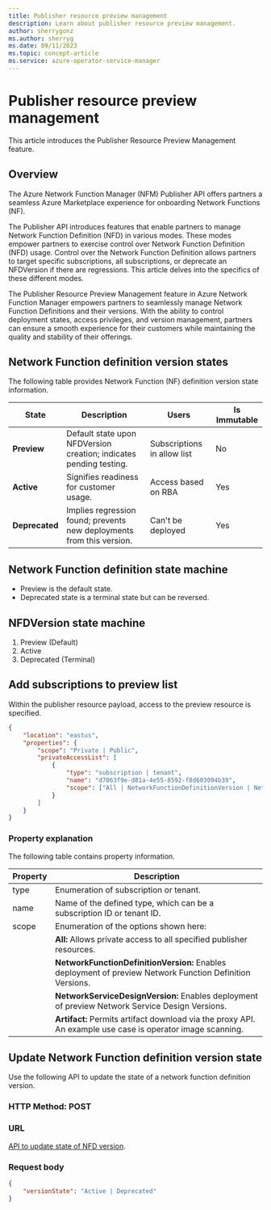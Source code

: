 ```yaml
---
title: Publisher resource preview management
description: Learn about publisher resource preview management.
author: sherrygonz
ms.author: sherryg
ms.date: 09/11/2023
ms.topic: concept-article
ms.service: azure-operator-service-manager
---
```


# Publisher resource preview management

This article introduces the Publisher Resource Preview Management feature.

## Overview

The Azure Network Function Manager (NFM) Publisher API offers partners a seamless Azure Marketplace experience for onboarding Network Functions (NF).

The Publisher API introduces features that enable partners to manage Network Function Definition (NFD) in various modes. These modes empower partners to exercise control over Network Function Definition (NFD) usage. Control over the Network Function Definition allows partners to target specific subscriptions, all subscriptions, or deprecate an NFDVersion if there are regressions. This article delves into the specifics of these different modes.

The Publisher Resource Preview Management feature in Azure Network Function Manager empowers partners to seamlessly manage Network Function Definitions and their versions. With the ability to control deployment states, access privileges, and version management, partners can ensure a smooth experience for their customers while maintaining the quality and stability of their offerings.

## Network Function definition version states

The following table provides Network Function (NF) definition version state information.

|State  |Description  |Users  |Is Immutable  |
|---------|---------|---------|---------|
|**Preview**     |     Default state upon NFDVersion creation; indicates pending testing.    |    Subscriptions in allow list     |    No     |
|**Active**    |   Signifies readiness for customer usage.      |    Access based on RBA     |      Yes   |
|**Deprecated**     |  Implies regression found; prevents new deployments from this version.       |    Can't be deployed     |     Yes    |

## Network Function definition state machine

- Preview is the default state.
- Deprecated state is a terminal state but can be reversed.

## NFDVersion state machine

1. Preview (Default)
1. Active
1. Deprecated (Terminal)

## Add subscriptions to preview list

Within the publisher resource payload, access to the preview resource is specified.

```json
{
    "location": "eastus",
    "properties": {
        "scope": "Private | Public",
        "privateAccessList": [
            {
                "type": "subscription | tenant",
                "name": "d7063f9e-d81a-4e55-8592-f8d603094b39",
                "scope": ["All | NetworkFunctionDefinitionVersion | NetworkServiceDesignVersion | Artifact"]
            }
        ]
    }
}
``````

### Property explanation

The following table contains property information.


|Property  |Description |
|---------|---------|
|type    |      Enumeration of subscription or tenant.   |
|name     |    Name of the defined type, which can be a subscription ID or tenant ID.     |
|scope    |     Enumeration of the options shown here:
| | **All:** Allows private access to all specified publisher resources.
| |**NetworkFunctionDefinitionVersion:** Enables deployment of preview Network Function Definition Versions.
| |**NetworkServiceDesignVersion:** Enables deployment of preview Network Service Design Versions.
| | **Artifact:** Permits artifact download via the proxy API. An example use case is operator image scanning.

## Update Network Function definition version state

Use the following API to update the state of a network function definition version.

### HTTP Method: POST

### URL

[API to update state of NFD version](https://management.azure.com/subscriptions/{subscriptionId}/resourcegroups/{testRg}/providers/microsoft.hybridnetwork/publishers/{publisherName}/networkfunctiondefinitiongroups/TestNFDGroup/networkfunctiondefinitionversions/1.0.0/updateState?api-version=2023-09-01).

### Request body

```json
{
    "versionState": "Active | Deprecated"
}
``````
